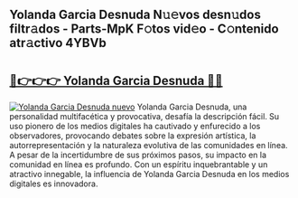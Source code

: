 ## Yolanda Garcia Desnuda N𝚞𝚎vos desn𝚞dos filtr𝚊dos - Parts-MpK F𝚘tos vid𝚎o - C𝚘ntenido atr𝚊ctivo 4YBVb

# <h2><a href="http://mb1tnsq.tromn.icu/?c=Yolanda+Garcia+Desnuda">🔗👉👉👉 Yolanda Garcia Desnuda 🔗🔗</a></h2>

[![Yolanda Garcia Desnuda nuevo](https://i.imgur.com/pEAQMta.gif)](http://mb1tnsq.tromn.icu/?c=Yolanda+Garcia+Desnuda)
Yolanda Garcia Desnuda, una personalidad multifacética y provocativa, desafía la descripción fácil. Su uso pionero de los medios digitales ha cautivado y enfurecido a los observadores, provocando debates sobre la expresión artística, la autorrepresentación y la naturaleza evolutiva de las comunidades en línea. A pesar de la incertidumbre de sus próximos pasos, su impacto en la comunidad en línea es profundo. Con un espíritu inquebrantable y un atractivo innegable, la influencia de Yolanda Garcia Desnuda en los medios digitales es innovadora.
